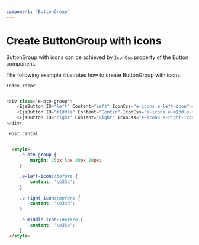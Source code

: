 ```yaml
---
component: "ButtonGroup"
---
```


# Create ButtonGroup with icons

ButtonGroup with icons can be achieved by `IconCss` property of the Button component.

The following example illustrates how to create ButtonGroup with icons.

`Index.razor`

```csharp

<div class='e-btn-group'>
    <EjsButton ID="left" Content="Left" IconCss="e-icons e-left-icon"></EjsButton>
    <EjsButton ID="mIddle" Content="Center" IconCss="e-icons e-mIddle-icon"></EjsButton>
    <EjsButton ID="right" Content="Right" IconCss="e-icons e-right-icon"></EjsButton>
</div>

  ```

  `_Host.cshtml`

   ```html

     <style>
        .e-btn-group {
            margin: 25px 5px 20px 20px;
        }

        .e-left-icon::before {
            content: '\e33a';
        }

        .e-right-icon::before {
            content: '\e34d';
        }

        .e-middle-icon::before {
            content: '\e35e';
        }
    </style>

  ```  

